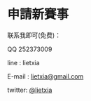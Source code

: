 申請新賽事
=============

联系我即可(免费)：

QQ 252373009

line : lietxia

E-mail : lietxia@gmail.com

twitter:  [@lietxia](https://twitter.com/lietxia)

